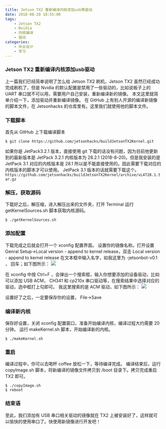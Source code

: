 ```yaml
---
title: Jetson TX2 重新编译内核添加usb等驱动
date: 2018-08-20 18:55:00
tags:
	- Jetson TX2
	- Nvidia
	- 内核编译
	- 驱动
categories:
	- 毕业设计
	- 学习
---
```

### Jetson TX2 重新编译内核添加usb驱动
上一篇我们已经简单说明了怎么给 Jetson TX2 刷机，Jetson TX2 虽然已经成功完成刷机了，但是 Nvidia 的默认配置是禁用了一些驱动的，比如说板子上的 UART 串口就不可以用，需要用户自己安装，重新编译新的镜像。
本文这里就简单介绍一下，添加驱动并重新编译镜像。
在 GitHub 上有别人开源的编译新镜像的脚本文件，在 Jetsonhacks 的仓库里有。这里我们就使用他的脚本文件。

<!-- more -->

### 下载脚本
首先从 GitHub 上下载编译脚本
```$
$ git clone https://github.com/jetsonhacks/buildJetsonTX2Kernel.git
```
如果你是 JetPack3.2.1 版本，直接使用 git 下载的话没有问题，因为目前他更新到的最新版本是 JetPack 3.2.1 内核版本为 28.2.1 (2018-8-20)。但是我安装的是 JetPack 3.1 对应的内核版本是 28.1 所以是不能直接使用的。因此需要下载对应的内核版本的脚本才可以使用。
JetPack 3.1 版本的话就需要下载这个。
`
https://github.com/jetsonhacks/buildJetsonTX2Kernel/archive/vL4T28.1.tar.gz
`

### 解压，获取源码
下载好之后，解压缩，进入解压出来的文件夹，打开 Terminal 运行 getKernelSources.sh 脚本获取内核源码。
```$
$ ./getKernelSources.sh	
```
### 添加配置
下载完成之后就会打开一个 xconfig 配置界面。
设置你的镜像名称。打开设置 Genral Setup->Local version - append to kernel release，双击 Local version - append to kernel release
在文本框中输入名字，如我这里为 -jetsonbot-v0.1 ， 回车；如下图所示：
![](https://photo.ishield.cn/pic/5b8269849dc6d6533b592669)

在 xconfig 中按 Ctrl+F ，会弹出一个搜索框，输入你想要添加的设备驱动，比如可以添加 USB ACM， CH341 和 cp210x 串口驱动等，在搜索结果中选择对应的驱动，选中框打上勾即可。
我这里搜索的是 ACM 驱动，如下图所示：
![](https://photo.ishield.cn/pic/5b826b089dc6d6533b59266f)

设置好了之后，一定要保存你的设置， File->Save

### 编译新内核
保存好设置，关闭 xconfig 配置窗口，准备开始编译内核，编译过程大约需要 20 分钟。
运行 makeKernel.sh 脚本，开始编译新的内核。
```$
$ ./makeKernel.sh
```

### 重启
编译过程中，你可以去喝杯 coffee 放松一下，等待编译完成。
编译结束后，运行 copyImage.sh 脚本，将新编译的镜像文件拷贝到  /boot 目录下。拷贝完成重启 TX2 即可。
```$
$ ./copyImage.sh
$ reboot
```

### 结束语
至此，我们添加有 USB 串口相关驱动的镜像就在 TX2 上被安装好了，这样就可以愉快的使用串口了。快使用新镜像进行开发吧！
